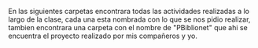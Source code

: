 En las siguientes carpetas encontrara todas las actividades realizadas a lo largo de la clase,
cada una esta nombrada con lo que se nos pidio realizar, tambien encontrara una carpeta con el 
nombre de "PBiblionet" que ahi se encuentra el proyecto realizado por mis compañeros y yo.
